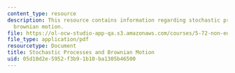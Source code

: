 ```yaml
---
content_type: resource
description: This resource contains information regarding stochastic processes and
  brownian motion.
file: https://ol-ocw-studio-app-qa.s3.amazonaws.com/courses/5-72-non-equilibrium-statistical-mechanics-spring-2012/05d10d2e5952f3b91b10ba1305b46500_MIT5_72S12_master1.pdf
file_type: application/pdf
resourcetype: Document
title: Stochastic Processes and Brownian Motion
uid: 05d10d2e-5952-f3b9-1b10-ba1305b46500
---
```

